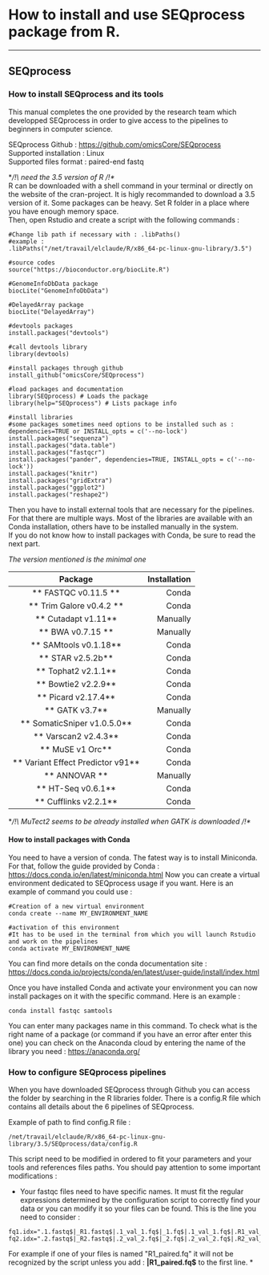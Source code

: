 # How to install and use SEQprocess package from R.
-----------------

## SEQprocess
### How to install SEQprocess and its tools

This manual completes the one provided by the research team which developped SEQprocess in order to give access to the pipelines to beginners in computer science.

SEQprocess Github : https://github.com/omicsCore/SEQprocess  
Supported installation : Linux  
Supported files format : paired-end fastq  

**/!\ need the 3.5 version of R /!\**  
R can be downloaded with a shell command in your terminal or directly on the website of the cran-project. It is higly recommanded to download a 3.5 version of it.
Some packages can be heavy. Set R folder in a place where you have enough memory space.  
Then, open Rstudio and create a script with the following commands :
  ```
  #Change lib path if necessary with : .libPaths()
  #example :
  .libPaths("/net/travail/elclaude/R/x86_64-pc-linux-gnu-library/3.5")

  #source codes
  source("https://bioconductor.org/biocLite.R")

  #GenomeInfoDbData package
  biocLite("GenomeInfoDbData")

  #DelayedArray package
  biocLite("DelayedArray")

  #devtools packages
  install.packages("devtools")

  #call devtools library
  library(devtools)

  #install packages through github
  install_github("omicsCore/SEQprocess")

  #load packages and documentation
  library(SEQprocess) # Loads the package
  library(help="SEQprocess") # Lists package info

  #install libraries
  #some packages sometimes need options to be installed such as : dependencies=TRUE or INSTALL_opts = c('--no-lock')
  install.packages("sequenza")
  install.packages("data.table")
  install.packages("fastqcr")
  install.packages("pander", dependencies=TRUE, INSTALL_opts = c('--no-lock'))
  install.packages("knitr")
  install.packages("gridExtra")
  install.packages("ggplot2")
  install.packages("reshape2")
  ```
Then you have to install external tools that are necessary for the pipelines. For that there are multiple ways. Most of the libraries are available with an Conda installation, others have to be installed manually in the system.  
If you do not know how to install packages with Conda, be sure to read the next part.

*The version mentioned is the minimal one*

Package | Installation
:-: | -:
 ** FASTQC v0.11.5 ** | Conda
 ** Trim Galore v0.4.2 ** | Conda
 ** Cutadapt v1.11** | Manually
 ** BWA v0.7.15 ** | Manually
 ** SAMtools v0.1.18** | Conda
 ** STAR v2.5.2b** | Conda
 ** Tophat2 v2.1.1** | Conda
 ** Bowtie2 v2.2.9** | Conda
 ** Picard v2.17.4** | Conda
 ** GATK v3.7** | Manually
 ** SomaticSniper v1.0.5.0** | Conda
 ** Varscan2 v2.4.3** | Conda
 ** MuSE v1 Orc** | Conda
 ** Variant Effect Predictor v91** | Conda
 ** ANNOVAR ** | Manually
 ** HT-Seq v0.6.1** | Conda
 ** Cufflinks v2.2.1** | Conda

**/!\ MuTect2 seems to be already installed when GATK is downloaded /!\**

#### How to install packages with Conda

You need to have a version of conda. The fatest way is to install Miniconda. For that, follow the guide provided by Conda : https://docs.conda.io/en/latest/miniconda.html
Now you can create a virtual environment dedicated to SEQprocess usage if you want. Here is an example of command you could use :

  ```
  #Creation of a new virtual environment
  conda create --name MY_ENVIRONMENT_NAME

  #activation of this environment
  #It has to be used in the terminal from which you will launch Rstudio and work on the pipelines
  conda activate MY_ENVIRONMENT_NAME
  ```
You can find more details on the conda documentation site : https://docs.conda.io/projects/conda/en/latest/user-guide/install/index.html

Once you have installed Conda and activate your environment you can now install packages on it with the specific command. Here is an example :

  ```
  conda install fastqc samtools
  ```
You can enter many packages name in this command. To check what is the right name of a package (or command if you have an error after enter this one) you can check on the Anaconda cloud by entering the name of the library you need : https://anaconda.org/  

### How to configure SEQprocess pipelines

When you have downloaded SEQprocess through Github you can access the folder by searching in the R libraries folder. There is a config.R file which contains all details about the 6 pipelines of SEQprocess.

Example of path to find config.R file :
  ```
  /net/travail/elclaude/R/x86_64-pc-linux-gnu-library/3.5/SEQprocess/data/config.R
  ```

This script need to be modified in ordered to fit your parameters and your tools and references files paths.
You should pay attention to some important modifications :
* Your fastqc files need to have specific names. It must fit the regular expressions determined by the configuration script to correctly find your data or you can modify it so your files can be found. This is the line you need to consider :
```
fq1.idx=".1.fastq$|_R1.fastq$|.1_val_1.fq$|_1.fq$|.1_val_1.fq$|.R1_val_1.fq$"
fq2.idx=".2.fastq$|_R2.fastq$|.2_val_2.fq$|_2.fq$|.2_val_2.fq$|.R2_val_2.fq$"
```
For example if one of your files is named "R1_paired.fq" it will not be recognized by the script unless you add : **|R1_paired.fq$** to the first line.
*
